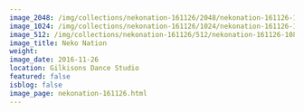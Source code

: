 ```yaml
---
image_2048: /img/collections/nekonation-161126/2048/nekonation-161126-108.jpg
image_1024: /img/collections/nekonation-161126/1024/nekonation-161126-108.jpg
image_512: /img/collections/nekonation-161126/512/nekonation-161126-108.jpg
image_title: Neko Nation
weight: 
image_date: 2016-11-26
location: Gilkisons Dance Studio
featured: false
isblog: false
image_page: nekonation-161126.html
---
```

